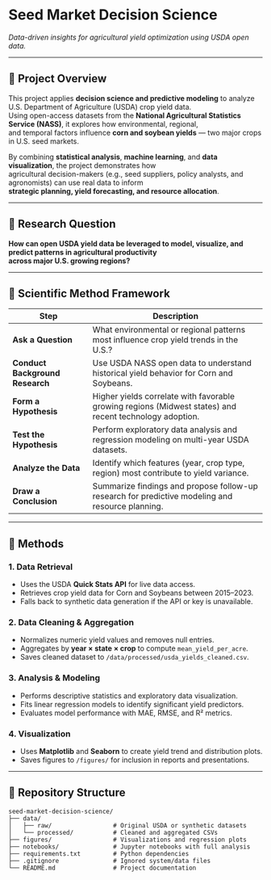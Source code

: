 # Seed Market Decision Science  
*Data-driven insights for agricultural yield optimization using USDA open data.*

---

## 🌾 Project Overview  
This project applies **decision science and predictive modeling** to analyze U.S. Department of Agriculture (USDA) crop yield data.  
Using open-access datasets from the **National Agricultural Statistics Service (NASS)**, it explores how environmental, regional,  
and temporal factors influence **corn and soybean yields** — two major crops in U.S. seed markets.

By combining **statistical analysis**, **machine learning**, and **data visualization**, the project demonstrates how  
agricultural decision-makers (e.g., seed suppliers, policy analysts, and agronomists) can use real data to inform  
**strategic planning, yield forecasting, and resource allocation**.

---

## 🎯 Research Question  
**How can open USDA yield data be leveraged to model, visualize, and predict patterns in agricultural productivity  
across major U.S. growing regions?**

---

## 🔬 Scientific Method Framework  

| Step | Description |
|------|--------------|
| **Ask a Question** | What environmental or regional patterns most influence crop yield trends in the U.S.? |
| **Conduct Background Research** | Use USDA NASS open data to understand historical yield behavior for Corn and Soybeans. |
| **Form a Hypothesis** | Higher yields correlate with favorable growing regions (Midwest states) and recent technology adoption. |
| **Test the Hypothesis** | Perform exploratory data analysis and regression modeling on multi-year USDA datasets. |
| **Analyze the Data** | Identify which features (year, crop type, region) most contribute to yield variance. |
| **Draw a Conclusion** | Summarize findings and propose follow-up research for predictive modeling and resource planning. |

---

## 🧠 Methods  

### **1. Data Retrieval**  
- Uses the USDA **Quick Stats API** for live data access.  
- Retrieves crop yield data for Corn and Soybeans between 2015–2023.  
- Falls back to synthetic data generation if the API or key is unavailable.

### **2. Data Cleaning & Aggregation**  
- Normalizes numeric yield values and removes null entries.  
- Aggregates by **year × state × crop** to compute `mean_yield_per_acre`.  
- Saves cleaned dataset to `/data/processed/usda_yields_cleaned.csv`.

### **3. Analysis & Modeling**  
- Performs descriptive statistics and exploratory data visualization.  
- Fits linear regression models to identify significant yield predictors.  
- Evaluates model performance with MAE, RMSE, and R² metrics.

### **4. Visualization**  
- Uses **Matplotlib** and **Seaborn** to create yield trend and distribution plots.  
- Saves figures to `/figures/` for inclusion in reports and presentations.

---

## 🧩 Repository Structure  

```text
seed-market-decision-science/
├── data/
│   ├── raw/                 # Original USDA or synthetic datasets
│   └── processed/           # Cleaned and aggregated CSVs
├── figures/                 # Visualizations and regression plots
├── notebooks/               # Jupyter notebooks with full analysis
├── requirements.txt         # Python dependencies
├── .gitignore               # Ignored system/data files
└── README.md                # Project documentation
